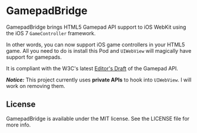 # GamepadBridge

GamepadBridge brings HTML5 Gamepad API support to iOS WebKit using the iOS 7 `GameController` framework.

In other words, you can now support iOS game controllers in your HTML5 game. All you need to do is install this Pod and `UIWebView` will magically have support for gamepads.

It is compliant with the W3C's latest [Editor's Draft](https://dvcs.w3.org/hg/gamepad/raw-file/default/gamepad.html) of the Gamepad API. 

***Notice:*** This project currently uses **private APIs** to hook into `UIWebView`. I will work on removing them.

## License

GamepadBridge is available under the MIT license. See the LICENSE file for more info.
